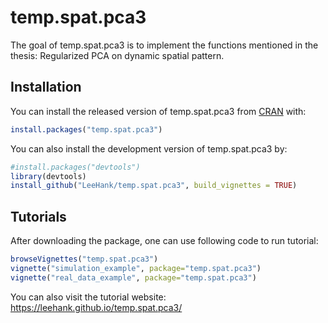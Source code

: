 
<!-- README.md is generated from README.Rmd. Please edit that file -->
temp.spat.pca3
==============

The goal of temp.spat.pca3 is to implement the functions mentioned in the thesis: Regularized PCA on dynamic spatial pattern.

Installation
------------

You can install the released version of temp.spat.pca3 from [CRAN](https://CRAN.R-project.org) with:

``` r
install.packages("temp.spat.pca3")
```

You can also install the development version of temp.spat.pca3 by:

``` r
#install.packages("devtools")
library(devtools)
install_github("LeeHank/temp.spat.pca3", build_vignettes = TRUE)
```

Tutorials
---------

After downloading the package, one can use following code to run tutorial:

``` r
browseVignettes("temp.spat.pca3")
vignette("simulation_example", package="temp.spat.pca3")
vignette("real_data_example", package="temp.spat.pca3")
```

You can also visit the tutorial website: <https://leehank.github.io/temp.spat.pca3/>
